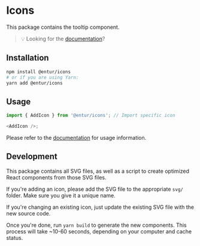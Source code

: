 # Icons

This package contains the tooltip component.

> 💡 Looking for the [documentation](https://design.entur.org/komponenter/resources/icons)?

## Installation

```sh
npm install @entur/icons
# or if you are using Yarn:
yarn add @entur/icons
```

## Usage

```js
import { AddIcon } from '@entur/icons'; // Import specific icon

<AddIcon />;
```

Please refer to the [documentation](https://design.entur.org/komponenter/resources/icons) for usage information.

## Development

This package contains all SVG files, as well as a script to create optimized React components from those SVG files.

If you're adding an icon, please add the SVG file to the appropriate `svg/` folder. Make sure you give it a unique name.

If you're changing an existing icon, just update the existing SVG file with the new source code.

Once you're done, run `yarn build` to generate the new components. This process will take ~10-60 seconds, depending on your computer and cache status.
